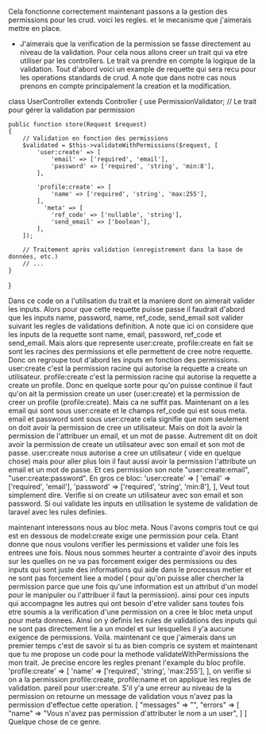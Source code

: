 Cela fonctionne correctement maintenant passons a la gestion des permissions pour les crud. voici les regles. et le mecanisme que j'aimerais mettre en place.

-   J'aimerais que la verification de la permission se fasse directement au niveau de la validation. Pour cela nous allons creer un trait qui va etre utiliser par les controllers. Le trait va prendre en compte la logique de la validation. Tout d'abord voici un example de requette qui sera recu pour les operations standards de crud.
    A note que dans notre cas nous prenons en compte principalement la creation et la modification.

class UserController extends Controller
{
use PermissionValidator; // Le trait pour gérer la validation par permission

    public function store(Request $request)
    {
        // Validation en fonction des permissions
        $validated = $this->validateWithPermissions($request, [
            'user:create' => [
                'email' => ['required', 'email'],
                'password' => ['required', 'string', 'min:8'],
            ],

            'profile:create' => [
                'name' => ['required', 'string', 'max:255'],
            ],
              'meta' => [
                'ref_code' => ['nullable', 'string'],
                'send_email' => ['boolean'],
            ],
        ]);

        // Traitement après validation (enregistrement dans la base de données, etc.)
        // ...
    }

}

Dans ce code on a l'utilisation du trait et la maniere dont on aimerait valider les inputs. Alors pour que cette requette puisse passe il faudrait d'abord que les inputs name, password, name, ref_code, send_email soit valider suivant les regles de validations definition. A note que ici on considere que les inputs de la requette sont name, email, password, ref_code et send_email. Mais alors que represente user:create, profile:create en fait se sont les racines des permissions et elle permettent de cree notre requette. Donc on regroupe tout d'abord les inputs en fonction des permissions.
user:create c'est la permission racine qui autorise la requette a create un utilisateur.
profile:create c'est la permission racine qui autorise la requette a create un profile.
Donc en quelque sorte pour qu'on puisse continue il faut qu'on ait la permission create un user (user:create) et la permission de creer un profile (profile:create). Mais ca ne suffit pas. Maintenant on a les email qui sont sous user:create et le champs ref_code qui est sous meta.
email et password sont sous user:create cela signifie que nom seulement on doit avoir la permission de cree un utilisateur. Mais on doit la avoir la permission de l'attribuer un email, et un mot de passe. Autrement dit on doit avoir la permission de create un utilisateur avec son email et son mot de passe. user:create nous autorise a cree un utilisateur ( vide en quelque chose) mais pour aller plus loin il faut aussi avoir la permission l'attribute un email et un mot de passe. Et ces permission son note "user:create:email", "user:create:password". En gros ce bloc:
'user:create' => [
'email' => ['required', 'email'],
'password' => ['required', 'string', 'min:8'],
],
Veut tout simplement dire. Verifie si on create un utilisateur avec son email et son password. Si oui validate les inputs en utilisation le systeme de validation de laravel avec les rules definies.

maintenant interessons nous au bloc meta. Nous l'avons compris tout ce qui est en dessous de model:create exige une permission pour cela. Etant donne que nous voulons verifier les permissions et valider une fois les entrees une fois. Nous nous sommes heurter a contrainte d'avoir des inputs sur les quelles on ne va pas forcement exiger des permissions ou des inputs qui sont juste des informations qui aide dans le processus metier et ne sont pas forcement liee a model ( pour qu'on puisse aller chercher la permission parce que une fois qu'une information est un attribut d'un model pour le manipuler ou l'attribuer il faut la permission).
ainsi pour ces inputs qui accompagne les autres qui ont besoin d'etre valider sans toutes fois etre soumis a la verification d'une permission on a cree le bloc meta unput pour meta donnees. Ainsi on y definis les rules de validations des inputs qui ne sont pas directement lie a un model et sur lesquelles il y'a aucune exigence de permissions.
Voila. maintenant ce que j'aimerais dans un premier temps c'est de savoir si tu as bien compris ce system et maintenant que tu me propose un code pour la methode validateWithPermissions the mon trait. Je precise encore les regles prenant l'example du bloc profile.
'profile:create' => [
'name' => ['required', 'string', 'max:255'],
],
on verifie si on a la permission profile:create, profile:name et on applique les regles de validation. pareil pour user:create. S'il y'a une erreur au niveau de la permission on retourne un message de validation vous n'avez pas la permission d'effectue cette operation.
[
"messages" => "",
"errors" => [
"name" => "Vous n'avez pas permission d'attributer le nom a un user",
]
]
Quelque chose de ce genre.
